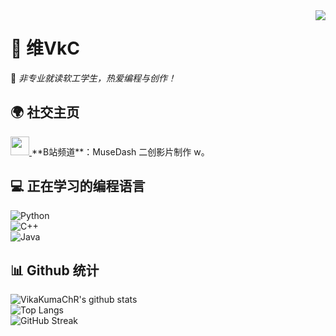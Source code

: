 <img align="right" src="https://count.getloli.com/get/@:VikaKumaChR?theme=food">

# 🎵 维VkC
🌟 *非专业就读软工学生，热爱编程与创作！*  

## 🌍 **社交主页**  
<a href="https://space.bilibili.com/387756916">
    <img height="30" width="30" src="https://upload.wikimedia.org/wikipedia/commons/e/eb/Bilibili_Logo_Icon.svg">
</a> **B站频道**：MuseDash 二创影片制作 w。  

## 💻 **正在学习的编程语言**  
![Python](https://img.shields.io/badge/Python-3776AB?style=flat&logo=python&logoColor=white)  
![C++](https://img.shields.io/badge/C++-00599C?style=flat&logo=cplusplus&logoColor=white)  
![Java](https://img.shields.io/badge/Java-007396?style=flat&logo=java&logoColor=white)  

## 📊 **Github 统计**  
![VikaKumaChR's github stats](https://github-readme-stats.vercel.app/api?username=VikaKumaChR&show_icons=true&theme=vue)  
![Top Langs](https://github-readme-stats.vercel.app/api/top-langs/?username=VikaKumaChR&layout=compact&theme=vue)  
![GitHub Streak](https://github-readme-streak-stats.herokuapp.com/?user=VikaKumaChR&theme=vue)  

